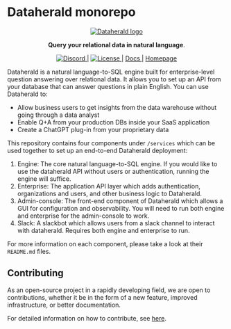 # Dataherald monorepo

<p align="center">
  <a href="https://dataherald.com"><img src="https://files.dataherald.com/logos/dataherald.png" alt="Dataherald logo"></a>
</p>

<p align="center">
    <b>Query your relational data in natural language</b>. <br />
</p>

<p align="center">
  <a href="https://discord.gg/A59Uxyy2k9" target="_blank">
      <img src="https://img.shields.io/discord/1138593282184716441" alt="Discord">
  </a> |
  <a href="./LICENSE" target="_blank">
      <img src="https://img.shields.io/static/v1?label=license&message=Apache 2.0&color=white" alt="License">
  </a> |
  <a href="https://dataherald.readthedocs.io/" target="_blank">
      Docs
  </a> |
  <a href="https://www.dataherald.com/" target="_blank">
      Homepage
  </a>
</p>

Dataherald is a natural language-to-SQL engine built for enterprise-level question answering over relational data. It allows you to set up an API from your database that can answer questions in plain English. You can use Dataherald to:

- Allow business users to get insights from the data warehouse without going through a data analyst
- Enable Q+A from your production DBs inside your SaaS application
- Create a ChatGPT plug-in from your proprietary data

This repository contains four components under `/services` which can be used together to set up an end-to-end Dataherald deployment:

1. Engine: The core natural language-to-SQL engine. If you would like to use the dataherald API without users or authentication, running the engine will suffice.
2. Enterprise: The application API layer which adds authentication, organizations and users, and other business logic to Dataherald. 
3. Admin-console: The front-end component of Dataherald which allows a GUI for configuration and observability. You will need to run both engine and enterprise for the admin-console to work.
4. Slack: A slackbot which allows users from a slack channel to interact with dataherald. Requires both engine and enterprise to run.

For more information on each component, please take a look at their `README.md` files.

## Contributing
As an open-source project in a rapidly developing field, we are open to contributions, whether it be in the form of a new feature, improved infrastructure, or better documentation.

For detailed information on how to contribute, see [here](CONTRIBUTING.md).
